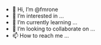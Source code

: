 - 👋 Hi, I’m @fmrone
- 👀 I’m interested in ...
- 🌱 I’m currently learning ...
- 💞️ I’m looking to collaborate on ...
- 📫 How to reach me ...

<!---
fmrone/fmrone is a ✨ special ✨ repository because its `README.md` (this file) appears on your GitHub profile.
You can click the Preview link to take a look at your changes.
--->
